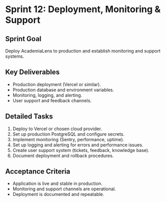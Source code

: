 # Sprint 12: Deployment, Monitoring & Support

## Sprint Goal

Deploy AcademiaLens to production and establish monitoring and support systems.

## Key Deliverables

- Production deployment (Vercel or similar).
- Production database and environment variables.
- Monitoring, logging, and alerting.
- User support and feedback channels.

## Detailed Tasks

1. Deploy to Vercel or chosen cloud provider.
2. Set up production PostgreSQL and configure secrets.
3. Implement monitoring (Sentry, performance, uptime).
4. Set up logging and alerting for errors and performance issues.
5. Create user support system (tickets, feedback, knowledge base).
6. Document deployment and rollback procedures.

## Acceptance Criteria

- Application is live and stable in production.
- Monitoring and support channels are operational.
- Deployment is documented and repeatable.
